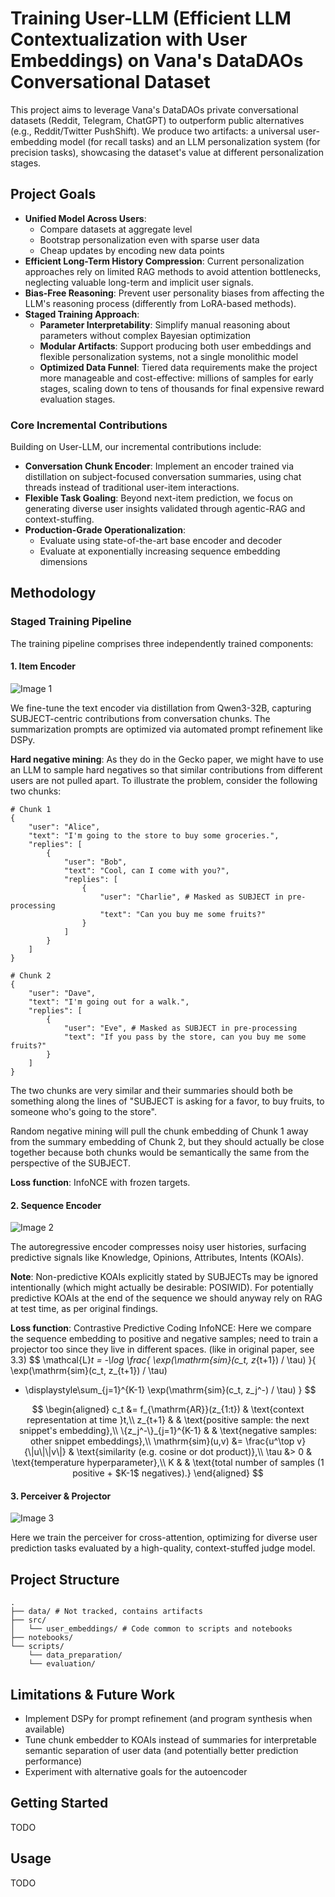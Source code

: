 # Training User-LLM (Efficient LLM Contextualization with User Embeddings) on Vana's DataDAOs Conversational Dataset

This project aims to leverage Vana's DataDAOs private conversational datasets (Reddit, Telegram, ChatGPT) to outperform public alternatives (e.g., Reddit/Twitter PushShift). We produce two artifacts: a universal user-embedding model (for recall tasks) and an LLM personalization system (for precision tasks), showcasing the dataset's value at different personalization stages.

## Project Goals
- **Unified Model Across Users**:
    - Compare datasets at aggregate level
    - Bootstrap personalization even with sparse user data
    - Cheap updates by encoding new data points
- **Efficient Long-Term History Compression**: Current personalization approaches rely on limited RAG methods to avoid attention bottlenecks, neglecting valuable long-term and implicit user signals.
- **Bias-Free Reasoning**: Prevent user personality biases from affecting the LLM's reasoning process (differently from LoRA-based methods).
- **Staged Training Approach**:
    - **Parameter Interpretability**: Simplify manual reasoning about parameters without complex Bayesian optimization
    - **Modular Artifacts**: Support producing both user embeddings and flexible personalization systems, not a single monolithic model
    - **Optimized Data Funnel**: Tiered data requirements make the project more manageable and cost-effective: millions of samples for early stages, scaling down to tens of thousands for final expensive reward evaluation stages. 

### Core Incremental Contributions
Building on User-LLM, our incremental contributions include:

- **Conversation Chunk Encoder**: Implement an encoder trained via distillation on subject-focused conversation summaries, using chat threads instead of traditional user-item interactions. 
- **Flexible Task Goaling**: Beyond next-item prediction, we focus on generating diverse user insights validated through agentic-RAG and context-stuffing.
- **Production-Grade Operationalization**:
    - Evaluate using state-of-the-art base encoder and decoder
    - Evaluate at exponentially increasing sequence embedding dimensions

## Methodology

### Staged Training Pipeline
The training pipeline comprises three independently trained components:

#### 1. Item Encoder
<!--
Diagram 1  –  Contrastive alignment of chunk-vs-summary embeddings
--------------------------------------------------------------
* **Raw conversation chunk** → frozen **Qwen3-32B** → SUBJECT-centric summary.
* Two parallel, frozen **NV-Embed-v2** encoders:
  – **Summary path** embeds the summary → "summary embedding".  
  – **Chunk path** embeds the original chunk but adds a trainable **LoRA** adapter → "chunk embedding".
* A contrastive cross-entropy loss pulls the chunk embedding toward its own summary embedding.
* Only the LoRA is updated; every large model stays frozen.
-->
![Image 1](docs/images/1.png)

We fine-tune the text encoder via distillation from Qwen3-32B, capturing SUBJECT-centric contributions from conversation chunks. The summarization prompts are optimized via automated prompt refinement like DSPy.

**Hard negative mining**: As they do in the Gecko paper, we might have to use an LLM to sample hard negatives so that similar contributions from different users are not pulled apart. To illustrate the problem, consider the following two chunks:

```
# Chunk 1
{ 
    "user": "Alice", 
    "text": "I'm going to the store to buy some groceries.", 
    "replies": [
        { 
            "user": "Bob", 
            "text": "Cool, can I come with you?", 
            "replies": [
                {
                    "user": "Charlie", # Masked as SUBJECT in pre-processing
                    "text": "Can you buy me some fruits?"
                }
            ] 
        }
    ] 
}

# Chunk 2
{ 
    "user": "Dave", 
    "text": "I'm going out for a walk.", 
    "replies": [
        { 
            "user": "Eve", # Masked as SUBJECT in pre-processing
            "text": "If you pass by the store, can you buy me some fruits?" 
        }
    ] 
}
```

The two chunks are very similar and their summaries should both be something along the lines of "SUBJECT is asking for a favor, to buy fruits, to someone who's going to the store".

Random negative mining will pull the chunk embedding of Chunk 1 away from the summary embedding of Chunk 2, but they should actually be close together because both chunks would be semantically the same from the perspective of the SUBJECT.

**Loss function**: InfoNCE with frozen targets.

#### 2. Sequence Encoder
<!--
Diagram 2  –  Sequence-level pre-training of an autoregressive encoder
--------------------------------------------------------------------
* A stream of chunks (1…N) runs through the same **NV-Embed-v2 + LoRA** encoder, yielding a sequence of summary embeddings.
* A trainable **autoregressive encoder** (GPT-style) predicts the next summary embedding from the previous ones.
* Cross-entropy loss trains the autoregressive weights (and optionally the LoRA) to model a user's conversation history as an ordered series.
* Outcome: a lightweight recurrent model that compresses many summaries into a single, context-aware "user state" vector.
-->
![Image 2](docs/images/2.png)

The autoregressive encoder compresses noisy user histories, surfacing predictive signals like Knowledge, Opinions, Attributes, Intents (KOAIs).

**Note**: Non-predictive KOAIs explicitly stated by SUBJECTs may be ignored intentionally (which might actually be desirable: POSIWID). For potentially predictive KOAIs at the end of the sequence we should anyway rely on RAG at test time, as per original findings.

**Loss function**: Contrastive Predictive Coding InfoNCE: Here we compare the sequence embedding to positive and negative samples; need to train a projector too since they live in different spaces. (like in original paper, see 3.3)
$$
\mathcal{L}_t = -\log
\frac{
  \exp(\mathrm{sim}(c_t, z_{t+1}) / \tau)
}{
  \exp(\mathrm{sim}(c_t, z_{t+1}) / \tau)
  + \displaystyle\sum_{j=1}^{K-1} \exp(\mathrm{sim}(c_t, z_j^-) / \tau)
}
$$

$$
\begin{aligned}
c_t &= f_{\mathrm{AR}}(z_{1:t}) & \text{context representation at time }t,\\
z_{t+1} & & \text{positive sample: the next snippet's embedding},\\
\{z_j^-\}_{j=1}^{K-1} & & \text{negative samples: other snippet embeddings},\\
\mathrm{sim}(u,v) &= \frac{u^\top v}{\|u\|\|v\|} & \text{similarity (e.g. cosine or dot product)},\\
\tau &> 0 & \text{temperature hyperparameter},\\
K & & \text{total number of samples (1 positive + $K-1$ negatives).}
\end{aligned}
$$


#### 3. Perceiver & Projector
<!--
Diagram 3  –  End-to-end question-answering with user embedding & RAG
--------------------------------------------------------------------
1. A **RAG pipeline** selects the relevant conversation chunks.
2. Chunks → **NV-Embed-v2 + LoRA** → summary embeddings → **autoregressive encoder** → single **user embedding**.
3. A small **Perceiver + Projector** injects that user embedding into **Qwen3-32B** along with the current **question**.
4. Qwen3-32B produces an **answer**.
5. A frozen **GPT-4o** critic scores the answer; its judgment drives a loss that fine-tunes only the lightweight adapters (LoRA, Perceiver/Projector, autoregressive encoder).
Result: personalised answers with minimal trainable parameters while the large foundation models remain frozen.
-->
![Image 3](docs/images/3.png)

Here we train the perceiver for cross-attention, optimizing for diverse user prediction tasks evaluated by a high-quality, context-stuffed judge model.

## Project Structure

```
.
├── data/ # Not tracked, contains artifacts
├── src/
│   └── user_embeddings/ # Code common to scripts and notebooks
├── notebooks/
└── scripts/
    └── data_preparation/
    └── evaluation/
```
## Limitations & Future Work

- Implement DSPy for prompt refinement (and program synthesis when available)
- Tune chunk embedder to KOAIs instead of summaries for interpretable semantic separation of user data (and potentially better prediction performance)
- Experiment with alternative goals for the autoencoder

## Getting Started
TODO

## Usage
TODO